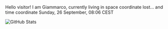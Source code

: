 Hello visitor! I am Giammarco, currently living in space coordinate lost... and time coordinate Sunday, 26 September, 08:06 CEST

![GitHub Stats](https://github-readme-stats.vercel.app/api?username=grcasanova)
